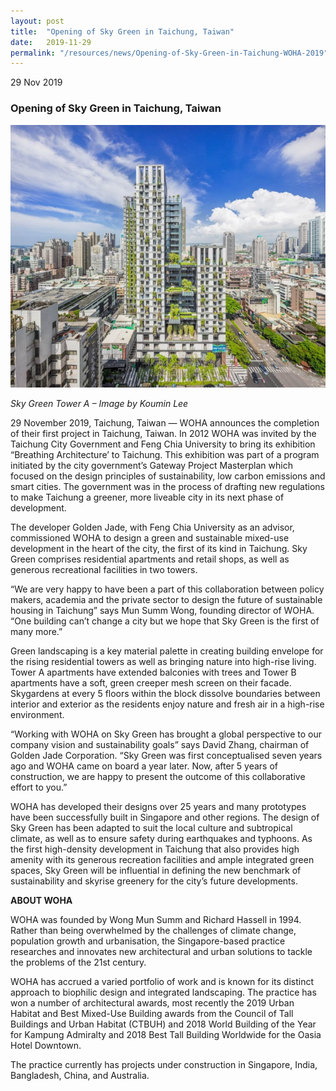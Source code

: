 ```yaml
---
layout: post
title:  "Opening of Sky Green in Taichung, Taiwan"
date:   2019-11-29
permalink: "/resources/news/Opening-of-Sky-Green-in-Taichung-WOHA-2019"
---
```

29 Nov 2019

### **Opening of Sky Green in Taichung, Taiwan**
![Location of Sky Green in Taichung](/images/Sky-Green-Tower-A-WOHA.jpg)

*Sky Green Tower A – Image by Koumin Lee*

29 November 2019, Taichung, Taiwan — WOHA announces the completion of their first project in Taichung, Taiwan. In 2012 WOHA was invited by the Taichung City Government and Feng Chia University to bring its exhibition “Breathing Architecture’ to Taichung. This exhibition was part of a program initiated by the city government’s Gateway Project Masterplan which focused on the design principles of sustainability, low carbon emissions and smart cities. The government was in the process of drafting new regulations to make Taichung a greener, more liveable city in its next phase of development.

The developer Golden Jade, with Feng Chia University as an advisor, commissioned WOHA to design a green and sustainable mixed-use development in the heart of the city, the first of its kind in Taichung. Sky Green comprises residential apartments and retail shops, as well as generous recreational facilities in two towers.

“We are very happy to have been a part of this collaboration between policy makers, academia and the private sector to design the future of sustainable housing in Taichung” says Mun Summ Wong, founding director of WOHA. “One building can’t change a city but we hope that Sky Green is the first of many more.”

Green landscaping is a key material palette in creating building envelope for the rising residential towers as well as bringing nature into high-rise living. Tower A apartments have extended balconies with trees and Tower B apartments have a soft, green creeper mesh screen on their facade. Skygardens at every 5 floors within the block dissolve boundaries between interior and exterior as the residents enjoy nature and fresh air in a high-rise environment.

“Working with WOHA on Sky Green has brought a global perspective to our company vision and sustainability goals” says David Zhang, chairman of Golden Jade Corporation. “Sky Green was first conceptualised seven years ago and WOHA came on board a year later. Now, after 5 years of construction, we are happy to present the outcome of this collaborative effort to you.”

WOHA has developed their designs over 25 years and many prototypes have been successfully built in Singapore and other regions. The design of Sky Green has been adapted to suit the local culture and subtropical climate, as well as to ensure safety during earthquakes and typhoons. As the first high-density development in Taichung that also provides high amenity with its generous recreation facilities and ample integrated green spaces, Sky Green will be influential in defining the new benchmark of sustainability and skyrise greenery for the city’s future developments.

**ABOUT WOHA**

WOHA was founded by Wong Mun Summ and Richard Hassell in 1994. Rather than being overwhelmed by the challenges of climate change, population growth and urbanisation, the Singapore-based practice researches and innovates new architectural and urban solutions to tackle the problems of the 21st century.

WOHA has accrued a varied portfolio of work and is known for its distinct approach to biophilic design and integrated landscaping. The practice has won a number of architectural awards, most recently the 2019 Urban Habitat and Best Mixed-Use Building awards from the Council of Tall Buildings and Urban Habitat (CTBUH) and 2018 World Building of the Year for Kampung Admiralty and 2018 Best Tall Building Worldwide for the Oasia Hotel Downtown.

The practice currently has projects under construction in Singapore, India, Bangladesh, China, and Australia.
